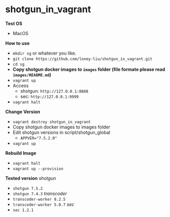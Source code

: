# shotgun_in_vagrant
**Test OS**
- MacOS

**How to use**
- `mkdir sg` or whatever you like.
- `git clone https://github.com/loney-liu/shotgun_in_vagrant.git`
- `cd sg`
- **Copy shotgun docker images to `images` folder (file formate please read `images/README.md`)**
- `vagrant up`
- Access 
  - shotgun: `http://127.0.0.1:8888`    
  - sec: `http://127.0.0.1:9999`
- `vagrant halt`

**Change Version**
- `vagrant destroy shotgun_in_vagrant` 
- Copy shotgun docker images to images folder
- Edit shotgun versions in script/shotgun_global
  - `APPVER="7.5.2.0"`
- `vagrant up`

**Rebuild Image**
- `vagrant halt`
- `vagrant up --provision`

**Tested version**
*shotgun*
- `shotgun 7.5.2`
- `shotgun 7.4.3`
*transcoder*
- `transcoder-worker 8.2.5`
- `transcoder-worker 5.0.7`
*sec*
- `sec 1.2.1`
